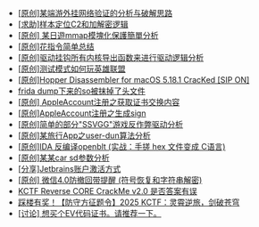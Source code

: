 + [[原创]某端游外挂网络验证的分析与破解思路](https://bbs.kanxue.com/thread-286748.htm)
+ [[求助]样本定位C2和加解密逻辑](https://bbs.kanxue.com/thread-286683.htm)
+ [[原创] 某日遊mmap模塊化保護簡單分析](https://bbs.kanxue.com/thread-286746.htm)
+ [[原创]花指令简单总结](https://bbs.kanxue.com/thread-286716.htm)
+ [[原创]驱动挂钩所有内核导出函数来进行驱动逻辑分析](https://bbs.kanxue.com/thread-286641.htm)
+ [[原创]测试模式如何玩英雄联盟](https://bbs.kanxue.com/thread-286745.htm)
+ [[原创]Hopper Disassembler for macOS 5.18.1 CracKed [SIP ON]](https://bbs.kanxue.com/thread-286687.htm)
+ [frida dump下来的so被抹掉了头文件](https://bbs.kanxue.com/thread-284813.htm)
+ [[原创] AppleAccount注册之获取证书交换内容](https://bbs.kanxue.com/thread-285944.htm)
+ [[原创]AppleAccount注册之生成sign](https://bbs.kanxue.com/thread-285959.htm)
+ [[原创]简单的部分"SSVGG"游戏反作弊驱动分析](https://bbs.kanxue.com/thread-286409.htm)
+ [[原创]某旅行App之user-dun算法分析](https://bbs.kanxue.com/thread-286637.htm)
+ [[原创]IDA 反编译openblt (实战：手搓 hex 文件变成 C语言)](https://bbs.kanxue.com/thread-285731.htm)
+ [[原创]某某car sd参数分析](https://bbs.kanxue.com/thread-286646.htm)
+ [[分享]Jetbrains账户激活方式](https://bbs.kanxue.com/thread-284298.htm)
+ [[原创] 微信4.0防撤回带提醒 (符号恢复和字符串解密)](https://bbs.kanxue.com/thread-286611.htm)
+ [KCTF Reverse CORE CrackMe v2.0 是否答案有误](https://bbs.kanxue.com/thread-280689.htm)
+ [踩楼有奖！【防守方征题令】2025 KCTF：灵霄逆旅，剑破苍穹](https://bbs.kanxue.com/thread-286311.htm)
+ [[讨论] 想买个EV代码证书。请推荐一下。](https://bbs.kanxue.com/thread-280777.htm)
